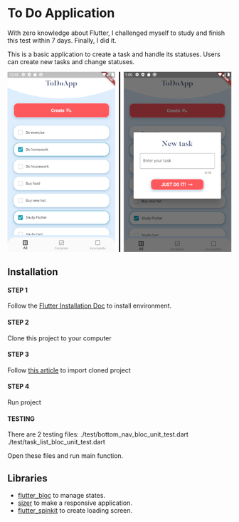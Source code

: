 # To Do Application

With zero knowledge about Flutter, I challenged myself to study and finish this test within 7 days. Finally, I did it.

This is a basic application to create a task and handle its statuses. Users can create new tasks and change statuses.

![home screen](https://raw.githubusercontent.com/tytn9197/to_do_application/main/assets/readme_images/to-do-app-home-screen.png)

## Installation

#### STEP 1
Follow the [Flutter Installation Doc](https://docs.flutter.dev/get-started/install) to install environment.

#### STEP 2
Clone this project to your computer

#### STEP 3
Follow [this article](https://stackoverflow.com/questions/50548629/how-to-open-an-existing-flutter-project-in-android-studio) to import cloned project

#### STEP 4
Run project

#### TESTING
There are 2 testing files: 
    ./test/bottom_nav_bloc_unit_test.dart
    ./test/task_list_bloc_unit_test.dart

Open these files and run main function. 

## Libraries

- [flutter_bloc](https://pub.dev/packages/flutter_bloc) to manage states.
- [sizer](https://pub.dev/packages/sizer) to make a responsive application.
- [flutter_spinkit](https://pub.dev/packages/flutter_spinkit) to create loading screen.